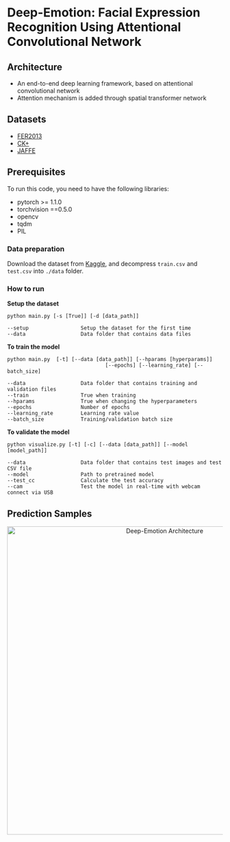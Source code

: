 # Deep-Emotion: Facial Expression Recognition Using Attentional Convolutional Network

## Architecture

- An end-to-end deep learning framework, based on attentional convolutional network
- Attention mechanism is added through spatial transformer network

## Datasets

- [FER2013](https://www.kaggle.com/c/challenges-in-representation-learning-facial-expression-recognition-challenge/data)
- [CK+](https://ieeexplore.ieee.org/document/5543262)
- [JAFFE](https://www.researchgate.net/publication/220013358_The_japanese_female_facial_expression_jaffe_database)


## Prerequisites

To run this code, you need to have the following libraries:

- pytorch >= 1.1.0
- torchvision ==0.5.0
- opencv
- tqdm
- PIL

### Data preparation

Download the dataset from [Kaggle](https://www.kaggle.com/c/challenges-in-representation-learning-facial-expression-recognition-challenge/data), and decompress `train.csv` and `test.csv` into `./data` folder.

### How to run

**Setup the dataset**

```
python main.py [-s [True]] [-d [data_path]]

--setup                 Setup the dataset for the first time
--data                  Data folder that contains data files
```

**To train the model**

```
python main.py  [-t] [--data [data_path]] [--hparams [hyperparams]]
                                [--epochs] [--learning_rate] [--batch_size]

--data                  Data folder that contains training and validation files
--train                 True when training
--hparams               True when changing the hyperparameters
--epochs                Number of epochs
--learning_rate         Learning rate value
--batch_size            Training/validation batch size
```

**To validate the model**

```
python visualize.py [-t] [-c] [--data [data_path]] [--model [model_path]]

--data                  Data folder that contains test images and test CSV file
--model                 Path to pretrained model
--test_cc               Calculate the test accuracy
--cam                   Test the model in real-time with webcam connect via USB
```

## Prediction Samples

<p align="center">
  <img src="imgs/samples.png" width="720" title="Deep-Emotion Architecture">
</p>
